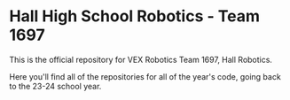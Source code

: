 # Hall High School Robotics - Team 1697
This is the official repository for VEX Robotics Team 1697, Hall Robotics.

Here you'll find all of the repositories for all of the year's code, going back to the 23-24 school year.
